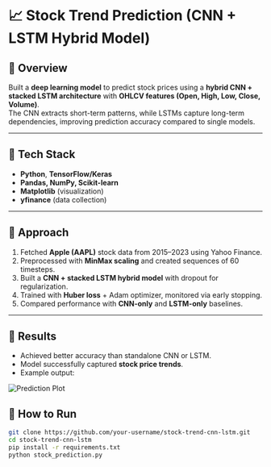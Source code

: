 # 📈 Stock Trend Prediction (CNN + LSTM Hybrid Model)

## 🔹 Overview
Built a **deep learning model** to predict stock prices using a **hybrid CNN + stacked LSTM architecture** with **OHLCV features (Open, High, Low, Close, Volume)**.  
The CNN extracts short-term patterns, while LSTMs capture long-term dependencies, improving prediction accuracy compared to single models.

---

## 🔹 Tech Stack
- **Python**, **TensorFlow/Keras**  
- **Pandas, NumPy, Scikit-learn**  
- **Matplotlib** (visualization)  
- **yfinance** (data collection)

---

## 🔹 Approach
1. Fetched **Apple (AAPL)** stock data from 2015–2023 using Yahoo Finance.  
2. Preprocessed with **MinMax scaling** and created sequences of 60 timesteps.  
3. Built a **CNN + stacked LSTM hybrid model** with dropout for regularization.  
4. Trained with **Huber loss** + Adam optimizer, monitored via early stopping.  
5. Compared performance with **CNN-only** and **LSTM-only** baselines.

---

## 🔹 Results
- Achieved better accuracy than standalone CNN or LSTM.  
- Model successfully captured **stock price trends**.  
- Example output:

![Prediction Plot](SMP.png)


## 🔹 How to Run
```bash
git clone https://github.com/your-username/stock-trend-cnn-lstm.git
cd stock-trend-cnn-lstm
pip install -r requirements.txt
python stock_prediction.py
